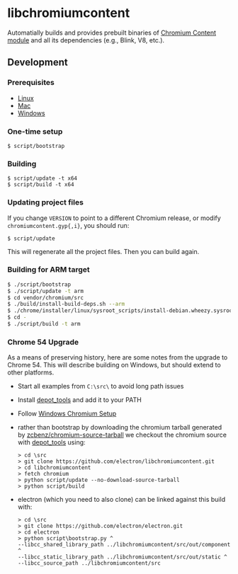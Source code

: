 # libchromiumcontent

Automatially builds and provides prebuilt binaries of [Chromium Content
module](http://www.chromium.org/developers/content-module) and all its
dependencies (e.g., Blink, V8, etc.).

## Development

### Prerequisites

* [Linux](https://chromium.googlesource.com/chromium/src/+/master/docs/linux_build_instructions_prerequisites.md)
* [Mac](https://chromium.googlesource.com/chromium/src/+/master/docs/mac_build_instructions.md#Prerequisites)
* [Windows](https://chromium.googlesource.com/chromium/src/+/master/docs/windows_build_instructions.md)

### One-time setup

    $ script/bootstrap

### Building

    $ script/update -t x64
    $ script/build -t x64

### Updating project files

If you change `VERSION` to point to a different Chromium release, or modify
`chromiumcontent.gyp{,i}`, you should run:

    $ script/update

This will regenerate all the project files. Then you can build again.

### Building for ARM target

```bash
$ ./script/bootstrap
$ ./script/update -t arm
$ cd vendor/chromium/src
$ ./build/install-build-deps.sh --arm
$ ./chrome/installer/linux/sysroot_scripts/install-debian.wheezy.sysroot.py --arch=arm
$ cd -
$ ./script/build -t arm
```

### Chrome 54 Upgrade

As a means of preserving history, here are some notes from the upgrade to Chrome 54.
This will describe building on Windows, but should extend to other platforms.

- Start all examples from `C:\src\` to avoid long path issues
- Install [depot_tools](https://www.chromium.org/developers/how-tos/install-depot-tools) and add it to your PATH
- Follow [Windows Chromium Setup](https://chromium.googlesource.com/chromium/src/+/master/docs/windows_build_instructions.md)
- rather than bootstrap by downloading the chromium tarball generated by
  [zcbenz/chromium-source-tarball](https://github.com/zcbenz/chromium-source-tarball)
  we checkout the chromium source with [depot_tools](https://www.chromium.org/developers/how-tos/install-depot-tools) using:

  ```
  > cd \src
  > git clone https://github.com/electron/libchromiumcontent.git
  > cd libchromiumcontent
  > fetch chromium
  > python script/update --no-download-source-tarball
  > python script/build
  ```
- electron (which you need to also clone) can be linked against this build with:

  ```
  > cd \src
  > git clone https://github.com/electron/electron.git
  > cd electron
  > python script\bootstrap.py ^
  --libcc_shared_library_path ../libchromiumcontent/src/out/component ^
  --libcc_static_library_path ../libchromiumcontent/src/out/static ^
  --libcc_source_path ../libchromiumcontent/src
  ```
